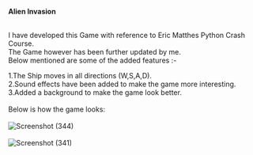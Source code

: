 <b>Alien Invasion</b><br><br>

I have developed this Game with reference to Eric Matthes Python Crash Course.<br>
The Game however has been further updated by me.<br>Below mentioned are some of the added features :-<br>

  1.The Ship moves in all directions (W,S,A,D).<br>
  2.Sound effects have been added to make the game more interesting.<br>
  3.Added a background to make the game look better.<Br><br>
Below is how the game looks:<br><br>
![Screenshot (344)](https://user-images.githubusercontent.com/71587540/125155451-07011e80-e171-11eb-93f3-04b6cfa0b633.png)
<br><br>
![Screenshot (341)](https://user-images.githubusercontent.com/71587540/125155461-1718fe00-e171-11eb-914e-a7f038bb4ef9.png)

